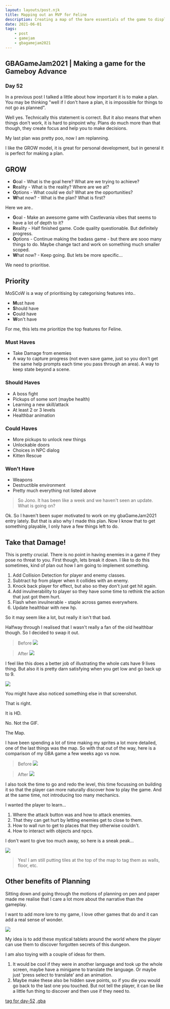 ```yaml
---
layout: layouts/post.njk
title: Mapping out an MVP for Feline
description: Creating a map of the bare essentials of the game to display as much of it as possible, but for as little effort as possible
date: 2021-06-01
tags:
    - post
    - gamejam
    - gbagamejam2021
---
```


>
## GBAGameJam2021 | Making a game for the Gameboy Advance

### Day 52

In a previous post I talked a little about how important it is to make a plan. You may be thinking "well if I don't have a plan, it is impossible for things to not go as planned".

Well yes. Technically this statement is correct. But it also means that when things don't work, it is hard to pinpoint why. Plans do much more than that though, they create focus and help you to make decisions.

My last plan was pretty poo, now I am replanning.

I like the GROW model, it is great for personal development, but in general it is perfect for making a plan.

## GROW

+ **G**oal - What is the goal here? What are we trying to achieve?
+ **R**eality - What is the reality? Where are we at?
+ **O**ptions - What could we do? What are the opportunities?
+ **W**hat now? - What is the plan? What is first? 

Here we are..

+ **G**oal - Make an awesome game with Castlevania vibes that seems to have a lot of depth to it?
+ **R**eality - Half finished game. Code quality questionable. But definitely progress.
+ **O**ptions - Continue making the badass game - but there are sooo many things to do. Maybe change tact and work on something much smaller scoped.
+ **W**hat now? - Keep going. But lets be more specific...

We need to prioritise.

## Priority

MoSCoW is a way of prioritising by categorising features into..

+ **M**ust have
+ **S**hould have
+ **C**ould have
+ **W**on't have

For me, this lets me prioritize the top features for Feline.

### Must Haves

+ Take Damage from enemies
+ A way to capture progress (not even save game, just so you don't get the same help prompts each time you pass through an area). A way to keep state beyond a scene.

### Should Haves

+ A boss fight
+ Pickups of some sort (maybe health)
+ Learning a new skill/attack
+ At least 2 or 3 levels
+ Healthbar animation

### Could Haves

+ More pickups to unlock new things
+ Unlockable doors
+ Choices in NPC dialog
+ Kitten Rescue

### Won't Have

+ Weapons
+ Destructible environment
+ Pretty much everything not listed above

> So Jono. It has been like a week and we haven't seen an update. What is going on?

Ok. So I haven't been super motivated to work on my gbaGameJam2021 entry lately. But that is also why I made this plan. Now I know that to get something playable, I only have a few things left to do.

## Take that Damage!

This is pretty crucial. There is no point in having enemies in a game if they pose no threat to you. First though, lets break it down. I like to do this sometimes, kind of plan out how I am going to implement something.

1. Add Collision Detection for player and enemy classes.
2. Subtract hp from player when it collides with an enemy.
3. Knock back player for effect, but also so they don't just get hit again.
4. Add invulnerability to player so they have some time to rethink the action that just got them hurt.
5. Flash when invulnerable - staple across games everywhere.
6. Update healthbar with new hp.

So it may seem like a lot, but really it isn't that bad.

Halfway through I realised that I wasn't really a fan of the old healthbar though. So I decided to swap it out.

> Before
![](/img/before_health.png)

> After
![](/img/after_health.png)

I feel like this does a better job of illustrating the whole cats have 9 lives thing. But also it is pretty darn satisfying when you get low and go back up to 9.

![](/img/ouch.gif)

You might have also noticed something else in that screenshot.

That is right.

It is HD.

No. Not the GIF.

The Map.

I have been spending a lot of time making my sprites a lot more detailed, one of the last things was the map. So with that out of the way, here is a comparison of my GBA game a few weeks ago vs now.

> Before
![](/img/dungeon.gif)

> After
![](/img/ouch.gif)

I also took the time to go and redo the level, this time focussing on building it so that the player can more naturally discover how to play the game. And at the same time, not introducing too many mechanics.

I wanted the player to learn...

1. Where the attack button was and how to attack enemies.
2. That they can get hurt by letting enemies get to close to them.
3. How to wall run to get to places that they otherwise couldn't.
4. How to interact with objects and npcs.

I don't want to give too much away, so here is a sneak peak...

![](/img/dungeon-2x.png)

> Yes! I am still putting tiles at the top of the map to tag them as walls, floor, etc.

## Other benefits of Planning

Sitting down and going through the motions of planning on pen and paper made me realise that I care a lot more about the narrative than the gameplay.

I want to add more lore to my game, I love other games that do and it can add a real sense of wonder.

![](/img/wonder.gif)

My idea is to add these mystical tablets around the world where the player can use them to discover forgotten secrets of this dungeon.

I am also toying with a couple of ideas for them.

1. It would be cool if they were in another language and took up the whole screen, maybe have a minigame to translate the language. Or maybe just 'press select to translate' and an animation.
2. Maybe make these also be hidden save points, so if you die you would go back to the last one you touched. But not tell the player, it can be like a little fun thing to discover and then use if they need to.

[tag for day-52](https://github.com/foopod/gbaGamejam2021/releases/tag/day-52) [.gba](https://github.com/foopod/gbaGamejam2021/releases/download/day-52/feline-day52.gba)
